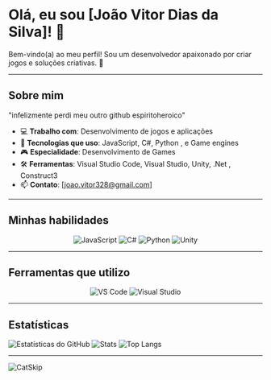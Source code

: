 # Olá, eu sou [João Vitor Dias da Silva]! 👋

Bem-vindo(a) ao meu perfil! Sou um desenvolvedor apaixonado por criar jogos e soluções criativas. 🚀

---

## Sobre mim
"infelizmente perdi meu outro github espiritoheroico"

- 💻 **Trabalho com**: Desenvolvimento de jogos e aplicações
- 🌱 **Tecnologias que uso**: JavaScript, C#, Python , e Game engines
- 🎮 **Especialidade**: Desenvolvimento de Games
- 🛠 **Ferramentas**: Visual Studio Code, Visual Studio, Unity, .Net , Construct3
- 📫 **Contato**: [joao.vitor328@gmail.com]

---

## Minhas habilidades
<p align="center">
  <img src="https://img.shields.io/badge/-JavaScript-F7DF1E?style=flat-square&logo=javascript&logoColor=black" alt="JavaScript"/>
  <img src="https://img.shields.io/badge/-C%23-239120?style=flat-square&logo=c-sharp&logoColor=white" alt="C#"/>
  <img src="https://img.shields.io/badge/-Python-3776AB?style=flat-square&logo=python&logoColor=white" alt="Python"/>
  <img src="https://img.shields.io/badge/-Unity-000000?style=flat-square&logo=unity&logoColor=white" alt="Unity"/>
</p>

---

## Ferramentas que utilizo
<p align="center">
  <img src="https://img.shields.io/badge/-VS%20Code-007ACC?style=flat-square&logo=visual-studio-code&logoColor=white" alt="VS Code"/>
  <img src="https://img.shields.io/badge/-Visual%20Studio-5C2D91?style=flat-square&logo=visual-studio&logoColor=white" alt="Visual Studio"/>
</p>

---

## Estatísticas
![Estatísticas do GitHub](https://github-readme-stats.vercel.app/api?username=espiritoheroico2&show_icons=true&theme=radical)
![Stats](https://github-readme-stats.vercel.app/api?username=espiritoheroico2&show_icons=true&theme=dracula)
![Top Langs](https://github-readme-stats.vercel.app/api/top-langs/?username=espiritoheroico2&layout=compact&theme=dracula)

---

![CatSkip](https://img.itch.zone/aW1nLzIyMDM5OTQ0LnBuZw==/315x250%23c/3dV%2Fje.png)

<!---
espiritoheroico2/espiritoheroico2 is a ✨ special ✨ repository because its `README.md` (this file) appears on your GitHub profile.
You can click the Preview link to take a look at your changes.
--->
